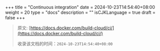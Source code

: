 +++
title = "Continuous integration"
date = 2024-10-23T14:54:40+08:00
weight = 20
type = "docs"
description = ""
isCJKLanguage = true
draft = false
+++

> 原文: [https://docs.docker.com/build-cloud/ci/](https://docs.docker.com/build-cloud/ci/)
>
> 收录该文档的时间：`2024-10-23T14:54:40+08:00`
